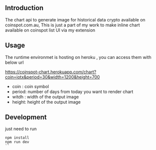 ## Introduction
The chart api to generate image for historical data crypto available on coinspot.com.au, This is just  a part of my work to make inline chart available on coinspot list UI via my extension


## Usage
The runtime environmet is hosting on heroku , you can access them with below url

https://coinspot-chart.herokuapp.com/chart?coin=iotx&period=30&width=1200&height=700
- coin : coin symbol
- period: number of days from today you want to render chart
- witdh : width of the output image
- height: height of the output image

## Development
just need to run
```
npm install
npm run dev
``

